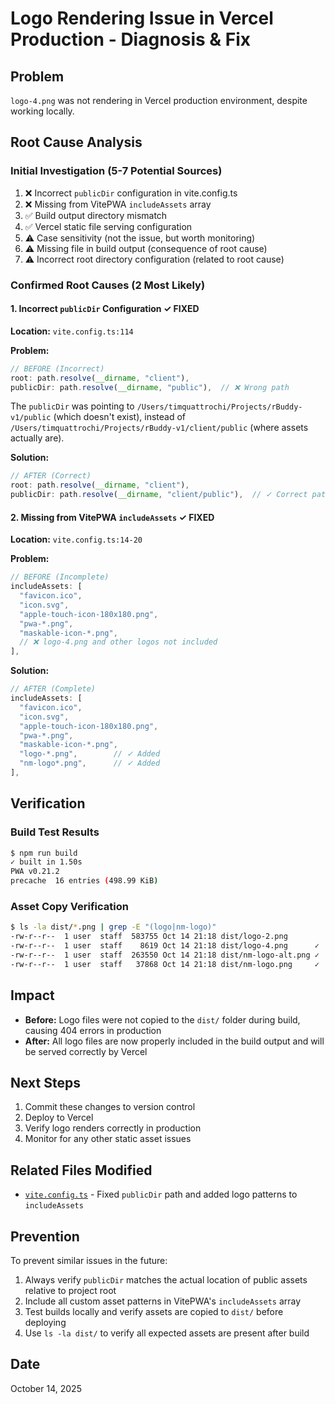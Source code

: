 # Logo Rendering Issue in Vercel Production - Diagnosis & Fix

## Problem
`logo-4.png` was not rendering in Vercel production environment, despite working locally.

## Root Cause Analysis

### Initial Investigation (5-7 Potential Sources)
1. ❌ Incorrect `publicDir` configuration in vite.config.ts
2. ❌ Missing from VitePWA `includeAssets` array
3. ✅ Build output directory mismatch
4. ✅ Vercel static file serving configuration
5. ⚠️ Case sensitivity (not the issue, but worth monitoring)
6. ⚠️ Missing file in build output (consequence of root cause)
7. ⚠️ Incorrect root directory configuration (related to root cause)

### Confirmed Root Causes (2 Most Likely)

#### 1. **Incorrect `publicDir` Configuration** ✓ FIXED
**Location:** `vite.config.ts:114`

**Problem:**
```typescript
// BEFORE (Incorrect)
root: path.resolve(__dirname, "client"),
publicDir: path.resolve(__dirname, "public"),  // ❌ Wrong path
```

The `publicDir` was pointing to `/Users/timquattrochi/Projects/rBuddy-v1/public` (which doesn't exist), instead of `/Users/timquattrochi/Projects/rBuddy-v1/client/public` (where assets actually are).

**Solution:**
```typescript
// AFTER (Correct)
root: path.resolve(__dirname, "client"),
publicDir: path.resolve(__dirname, "client/public"),  // ✓ Correct path
```

#### 2. **Missing from VitePWA `includeAssets`** ✓ FIXED
**Location:** `vite.config.ts:14-20`

**Problem:**
```typescript
// BEFORE (Incomplete)
includeAssets: [
  "favicon.ico",
  "icon.svg",
  "apple-touch-icon-180x180.png",
  "pwa-*.png",
  "maskable-icon-*.png",
  // ❌ logo-4.png and other logos not included
],
```

**Solution:**
```typescript
// AFTER (Complete)
includeAssets: [
  "favicon.ico",
  "icon.svg",
  "apple-touch-icon-180x180.png",
  "pwa-*.png",
  "maskable-icon-*.png",
  "logo-*.png",        // ✓ Added
  "nm-logo*.png",      // ✓ Added
],
```

## Verification

### Build Test Results
```bash
$ npm run build
✓ built in 1.50s
PWA v0.21.2
precache  16 entries (498.99 KiB)
```

### Asset Copy Verification
```bash
$ ls -la dist/*.png | grep -E "(logo|nm-logo)"
-rw-r--r--  1 user  staff  583755 Oct 14 21:18 dist/logo-2.png
-rw-r--r--  1 user  staff    8619 Oct 14 21:18 dist/logo-4.png      ✓
-rw-r--r--  1 user  staff  263550 Oct 14 21:18 dist/nm-logo-alt.png ✓
-rw-r--r--  1 user  staff   37868 Oct 14 21:18 dist/nm-logo.png     ✓
```

## Impact
- **Before:** Logo files were not copied to the `dist/` folder during build, causing 404 errors in production
- **After:** All logo files are now properly included in the build output and will be served correctly by Vercel

## Next Steps
1. Commit these changes to version control
2. Deploy to Vercel
3. Verify logo renders correctly in production
4. Monitor for any other static asset issues

## Related Files Modified
- [`vite.config.ts`](../vite.config.ts) - Fixed `publicDir` path and added logo patterns to `includeAssets`

## Prevention
To prevent similar issues in the future:
1. Always verify `publicDir` matches the actual location of public assets relative to project root
2. Include all custom asset patterns in VitePWA's `includeAssets` array
3. Test builds locally and verify assets are copied to `dist/` before deploying
4. Use `ls -la dist/` to verify all expected assets are present after build

## Date
October 14, 2025